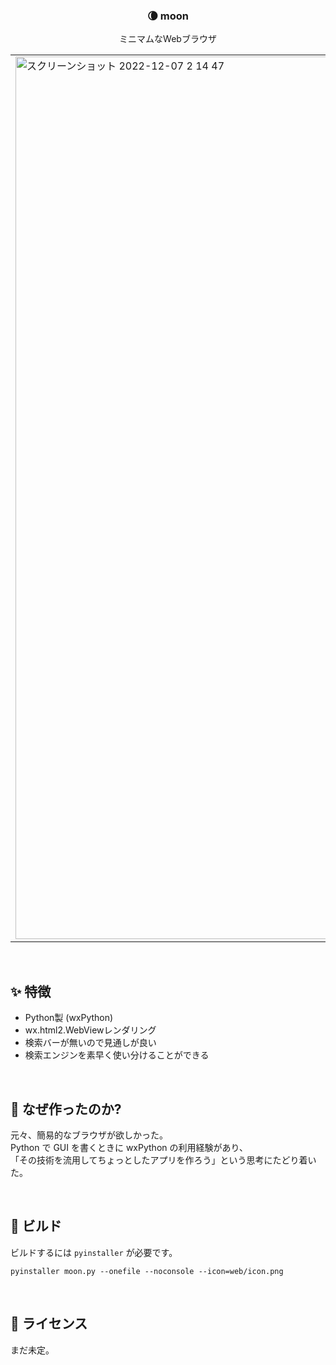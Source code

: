 <h3 align="center"><b>🌘 moon</b></h3>
<p align="center">
ミニマムなWebブラウザ
</p>
<table>
    <td>
      <img width="1412" alt="スクリーンショット 2022-12-07 2 14 47" src="https://user-images.githubusercontent.com/88177671/205978253-a6592205-0db4-4ad7-a7fd-0680d7f5a5ad.png">
    </td>
    <td>
      <img width="1412" alt="スクリーンショット 2022-12-07 2 12 10" src="https://user-images.githubusercontent.com/88177671/205977783-ca7826b8-a0a5-483b-8bda-7c1b98d1c20a.png">
    </td>
  </table>


<br>

## ✨ 特徴
- Python製 (wxPython)
- wx.html2.WebViewレンダリング
- 検索バーが無いので見通しが良い
- 検索エンジンを素早く使い分けることができる

<br>

## 🌱 なぜ作ったのか?
元々、簡易的なブラウザが欲しかった。  
Python で GUI を書くときに wxPython の利用経験があり、  
「その技術を流用してちょっとしたアプリを作ろう」という思考にたどり着いた。

<br>

## 🔨 ビルド
ビルドするには <code>pyinstaller</code> が必要です。
```
pyinstaller moon.py --onefile --noconsole --icon=web/icon.png
```

<br>

## 📝 ライセンス
まだ未定。

<br>

